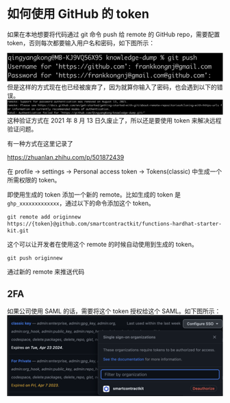 
# 如何使用 GitHub 的 token
如果在本地想要将代码通过 git 命令 push 给 remote 的 GitHub repo，需要配置 token，否则每次都要输入用户名和密码，如下图所示：

![alt text](./../../imgs/Github-token-0.png "Title")
但是这样的方式现在也已经被废弃了，因为就算你输入了密码，也会遇到以下的错误。
![alt text](./../../imgs/Github-token-1.png "Title")
这种验证方式在 2021 年 8 月 13 日久废止了，所以还是要使用 token 来解决远程验证问题。

有一种方式在这里记录了

https://zhuanlan.zhihu.com/p/501872439

在 profile -> settings -> Personal access token -> Tokens(classic) 中生成一个所需权限的 token。

即使用生成的 token 添加一个新的 remote。比如生成的 token 是`ghp_xxxxxxxxxxxxx`，通过以下的命令添加这个 token。

```
git remote add originnew https://{token}@github.com/smartcontractkit/functions-hardhat-starter-kit.git
```
这个可以让开发者在使用这个 remote 的时候自动使用到生成的 token。

```
git push originnew
```
通过新的 remote 来推送代码

## 2FA
如果公司使用 SAML 的话，需要将这个 token 授权给这个 SAML。如下图所示：
![alt text](./../../imgs/Github-token-2.png "Title")